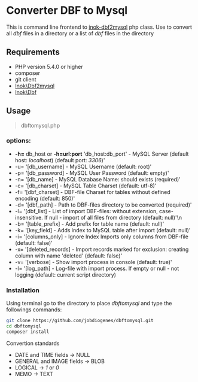 Converter DBF to Mysql
======================

This is command line frontend to [inok-dbf2mysql](https:github.com/nchizhov/inok-dbf2mysql) php class. Use to convert all _dbf_ files in a directory or a list of _dbf_ files in the directory 


## Requirements
* PHP version 5.4.0 or higher
* composer
* git client
* [Inok\Dbf2mysql](https://github.com/nchizhov/inok-dbf2mysql)
* [Inok\Dbf](https://github.com/nchizhov/inok-dbf)

## Usage
> dbftomysql.php 
### options:

- **-h=** db_host or **-h=url:port** 'db_host:db_port' - MySQL Server (default host: _localhost_) (default port: _3306_)'
- -u= '[db_username] - MySQL Username (default: root)'
- -p= '[db_password] - MySQL User Password (default: empty)'
- -n= '[db_name] - MySQL Database Name: should exists (required)'
- -c= '[db_charset] - MySQL Table Charset (default: utf-8)'
- -f= '[dbf_charset] - DBF-file Charset for tables without defined encoding (default: 850)'
- -d= '[dbf_path] - Path to DBF-files directory to be converted (required)'
- -l= '[dbf_list] - List of import DBF-files: without extension, case-insensitive. 
If null - import of all files from directory (default: null)'\n
- -b= '[table_prefix] - Add prefix for table name (default: null)'
- -k= '[key_field] - Adds index to MySQL table after import (default: null)'
- -i= '[columns_only] - Ignore Index Imports only columns from DBF-file (default: false)'
- -x= '[deleted_records] - Import records marked for exclusion: creating column with name 'deleted' (default: false)'
- -v= '[verbose] - Show import process in console (default: true)'
- -l= '[log_path] - Log-file with import process. If empty or null - not logging (default: current script directory)
### Installation
Using terminal go to the directory to place _dbftomysql_ and type the followings commands:
```sh
git clone https://github.com/jobdiogenes/dbftomysql.git
cd dbftomysql
composer install
```

Convertion standards

* DATE and TIME fields -> NULL
* GENERAL and IMAGE fields -> BLOB
* LOGICAL -> _1_ or _0_
* MEMO -> TEXT